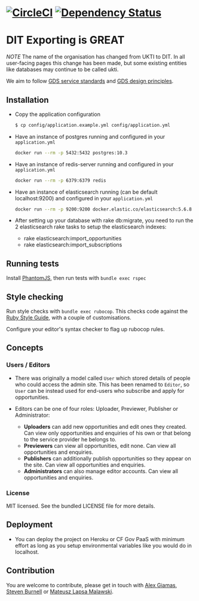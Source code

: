 [![CircleCI](https://circleci.com/gh/uktrade/export-opportunities.svg?style=svg)](https://circleci.com/gh/uktrade/export-opportunities)
[![Dependency Status](https://gemnasium.com/badges/github.com/uktrade/export-opportunities.svg)](https://gemnasium.com/github.com/uktrade/export-opportunities)
=======

# DIT Exporting is GREAT

*NOTE* The name of the organisation has changed from UKTI to DIT. In all
user-facing pages this change has been made, but some existing entities like
databases may continue to be called ukti.

We aim to follow [GDS service standards](https://www.gov.uk/service-manual/service-standard) and [GDS design principles](https://www.gov.uk/design-principles).


## Installation

* Copy the application configuration
  ```bash
  $ cp config/application.example.yml config/application.yml
  ```

* Have an instance of postgres running and configured in your `application.yml`
  ```bash
  docker run --rm -p 5432:5432 postgres:10.3
  ```

* Have an instance of redis-server running and configured in your `application.yml`
  ```bash
  docker run --rm -p 6379:6379 redis
  ```

* Have an instance of elasticsearch running (can be default localhost:9200) and configured in your `application.yml`
  ```bash
  docker run --rm -p 9200:9200 docker.elastic.co/elasticsearch:5.6.8
  ```

* After setting up your database with rake db:migrate, you need to run the 2 elasticsearch rake tasks to setup the elasticsearch indexes:
    * rake elasticsearch:import_opportunities
    * rake elasticsearch:import_subscriptions
    

## Running tests

Install [PhantomJS](http://phantomjs.org/), then run tests with `bundle exec rspec`

## Style checking

Run style checks with `bundle exec rubocop`. This checks code against the [Ruby Style Guide](https://github.com/bbatsov/ruby-style-guide), with a couple of customisations.

Configure your editor's syntax checker to flag up rubocop rules.

## Concepts

### Users / Editors

* There was originally a model called `User` which stored details of people who could access the admin site. This has been renamed to `Editor`, so `User` can be instead used for end-users who subscribe and apply for opportunities.

* Editors can be one of four roles: Uploader, Previewer, Publisher or Administrator:

  * **Uploaders** can add new opportunities and edit ones they created. Can view only opportunities and enquiries of his own or that belong to the service provider he belongs to. 
  * **Previewers** can view all opportunities, edit none. Can view all opportunities and enquiries.
  * **Publishers** can additionally publish opportunities so they appear on the site. Can view all opportunities and enquiries.
  * **Administrators** can also manage editor accounts. Can view all opportunities and enquiries.

### License

MIT licensed. See the bundled LICENSE file for more details.
  
## Deployment
  
* You can deploy the project on Heroku or CF Gov PaaS with minimum effort as long as you setup environmental variables like you would do in localhost.

## Contribution

You are welcome to contribute, please get in touch with [Alex Giamas](mailto:alexandros.giamas@digital.trade.gov.uk), [Steven Burnell](mailto:steve.burnell@digital.trade.gov.uk) or [Mateusz Lapsa Malawski](mailto:mateusz.lapsa-malawski@digital.trade.gov.uk).
